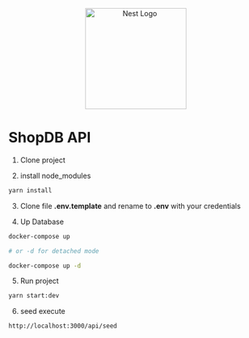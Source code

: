 <p align="center">
  <a href="http://nestjs.com/" target="blank"><img src="https://nestjs.com/img/logo-small.svg" width="200" alt="Nest Logo" /></a>
</p>

# ShopDB API

1. Clone project

2. install node_modules

```bash
yarn install
```

3. Clone file **.env.template** and rename to **.env** with your credentials

4. Up Database

```bash
docker-compose up

# or -d for detached mode

docker-compose up -d
```

5. Run project

```bash
yarn start:dev
```

6. seed execute

```
http://localhost:3000/api/seed
```
